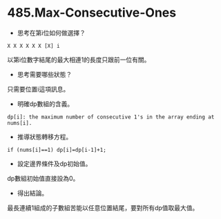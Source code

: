 # 485.Max-Consecutive-Ones

- 思考在第i位如何做選擇？

```
X X X X X X [X] i
```

以第i位數字結尾的最大相連1的長度只跟前一位有關。

- 思考需要哪些狀態？

只需要位置i這項訊息。

- 明確dp數組的含義。

```
dp[i]: the maximum number of consecutive 1's in the array ending at nums[i].
```

- 推導狀態轉移方程。

```
if (nums[i]==1) dp[i]=dp[i-1]+1;
```

- 設定邊界條件及dp初始值。

dp數組初始值直接設為0。

- 得出結論。

最長連續1組成的子數組苦能以任意位置結尾，要對所有dp值取最大值。
